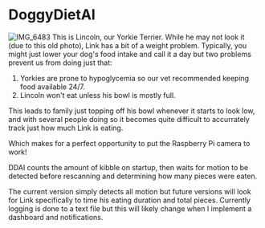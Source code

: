 # DoggyDietAI
![IMG_6483](https://github.com/user-attachments/assets/20d545dd-a92e-41dd-bda3-a7e78cd23f9b)
This is Lincoln, our Yorkie Terrier. While he may not look it (due to this old photo), Link has a bit of a weight problem.
Typically, you might just lower your dog's food intake and call it a day but two problems prevent us from doing just that:
1. Yorkies are prone to hypoglycemia so our vet recommended keeping food available 24/7.
2. Lincoln won't eat unless his bowl is mostly full.

This leads to family just topping off his bowl whenever it starts to look low, and with several people doing so it becomes quite
difficult to accurrately track just how much Link is eating.

Which makes for a perfect opportunity to put the Raspberry Pi camera to work!

DDAI counts the amount of kibble on startup, then waits for motion to be detected before rescanning and determining how many pieces were eaten.

The current version simply detects all motion but future versions will look for Link specifically to time his eating duration and total pieces.
Currently logging is done to a text file but this will likely change when I implement a dashboard and notifications.

